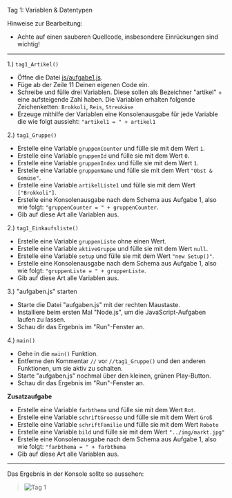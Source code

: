 Tag 1: Variablen & Datentypen

Hinweise zur Bearbeitung:
- Achte auf einen sauberen Quellcode, insbesondere Einrückungen sind wichtig!
---

1.) `tag1_Artikel()`
- Öffne die Datei [js/aufgabe1.js](js/tag1.js).
- Füge ab der Zeile 11 Deinen eigenen Code ein.
- Schreibe und fülle drei Variablen. Diese sollen als Bezeichner "artikel" +  eine aufsteigende Zahl haben. Die Variablen erhalten folgende Zeichenketten: `Brokkoli`, `Reis`, `Streukäse`
- Erzeuge mithilfe der Variablen eine Konsolenausgabe für jede Variable die wie folgt aussieht: `"artikel1 = " + artikel1`


2.) `tag1_Gruppe()`
- Erstelle eine Variable `gruppenCounter` und fülle sie mit dem Wert `1`.
- Erstelle eine Variable `gruppenId` und fülle sie mit dem Wert `0`.
- Erstelle eine Variable `gruppenIndex` und fülle sie mit dem Wert `1`.
- Erstelle eine Variable `gruppenName` und fülle sie mit dem Wert `"Obst & Gemüse"`.
- Erstelle eine Variable `artikelListe1` und fülle sie mit dem Wert `["Brokkoli"]`.
- Erstelle eine Konsolenausgabe nach dem Schema aus Aufgabe 1, also wie folgt: `"gruppenCounter = " + gruppenCounter`.
- Gib auf diese Art alle Variablen aus.

2.) `tag1_Einkaufsliste()`
- Erstelle eine Variable `gruppenListe` ohne einen Wert.
- Erstelle eine Variable `aktiveGruppe` und fülle sie mit dem Wert `null`.
- Erstelle eine Variable `setup` und fülle sie mit dem Wert `"new Setup()"`.
- Erstelle eine Konsolenausgabe nach dem Schema aus Aufgabe 1, also wie folgt: `"gruppenListe = " + gruppenListe`.
- Gib auf diese Art alle Variablen aus.


3.) "aufgaben.js" starten
- Starte die Datei "aufgaben.js" mit der rechten Maustaste.
- Installiere beim ersten Mal "Node.js", um die JavaScript-Aufgaben laufen zu lassen.
- Schau dir das Ergebnis im "Run"-Fenster an.


4.) `main()` 
- Gehe in die `main()` Funktion.
- Entferne den Kommentar `//` vor `//tag1_Gruppe()` und den anderen Funktionen, um sie aktiv zu schalten.
- Starte "aufgaben.js" nochmal über den kleinen, grünen Play-Button. 
- Schau dir das Ergebnis im "Run"-Fenster an.


**Zusatzaufgabe**
- Erstelle eine Variable `farbthema` und fülle sie mit dem Wert `Rot`.
- Erstelle eine Variable `schriftGroesse` und fülle sie mit dem Wert `Groß`
- Erstelle eine Variable `schriftFamilie` und fülle sie mit dem Wert `Roboto`
- Erstelle eine Variable `bild` und fülle sie mit dem Wert `"../img/markt.jpg"`
- Erstelle eine Konsolenausgabe nach dem Schema aus Aufgabe 1, also wie folgt: `"farbthema = " + farbthema`
- Gib auf diese Art alle Variablen aus.  
---

Das Ergebnis in der Konsole sollte so aussehen:
>![Tag 1](img/tag1.png)

